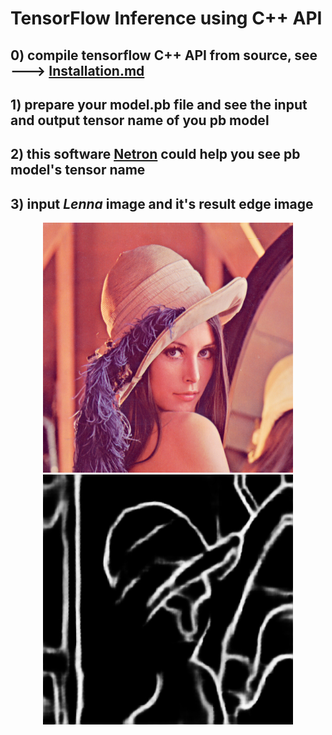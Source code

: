 # TensorFlow Inference using C++ API

## 0) compile tensorflow C++ API from source, see ---> [Installation.md](Installation.md) 

## 1) prepare your model.pb file and see the input and output tensor name of you pb model

## 2) this software [Netron](https://github.com/lutzroeder/netron) could help you see pb model's tensor name

## 3) input ***Lenna*** image and it's result edge image   

<p align="middle">
  <img src="Lenna.png" width="400" />
  <img src="edge_map.jpg" width="400" /> 
</p>
